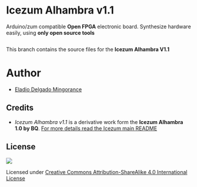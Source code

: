 # Icezum Alhambra v1.1
Arduino/zum compatible **Open FPGA** electronic board.  Synthesize hardware easily, using **only open source tools**

![]()

This branch contains the source files for the **Icezum Alhambra V1.1**

# Author
* [Eladio Delgado Mingorance](https://twitter.com/EladioDM)

## Credits
* *Icezum Alhambra v1.1* is a derivative work form the **Icezum Alhambra 1.0 by BQ**. [For more details read the Icezum main README](https://github.com/FPGAwars/icezum)

## License

![](https://github.com/FPGAwars/icezum/raw/master/wiki/attribution-share-alike-creative-commons-license.png)

Licensed under [Creative Commons Attribution-ShareAlike 4.0 International License](http://creativecommons.org/licenses/by-sa/4.0/)
